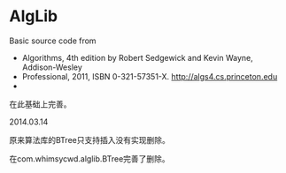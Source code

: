 AlgLib
======

Basic source code from

 * Algorithms, 4th edition by Robert Sedgewick and Kevin Wayne, Addison-Wesley
 * Professional, 2011, ISBN 0-321-57351-X. http://algs4.cs.princeton.edu
 * 
 
在此基础上完善。

 2014.03.14
 
 原来算法库的BTree只支持插入没有实现删除。
 
 在com.whimsycwd.alglib.BTree完善了删除。
